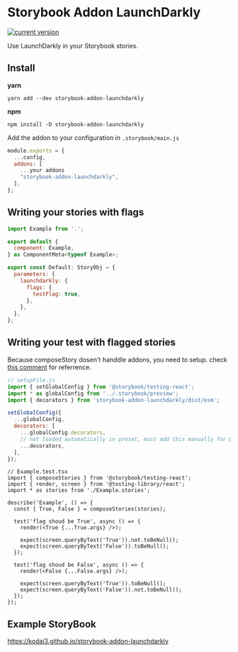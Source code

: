 # Storybook Addon LaunchDarkly

[![current version](https://img.shields.io/npm/v/storybook-addon-launchdarkly.svg)](https://www.npmjs.com/package/storybook-addon-launchdarkly)

Use LaunchDarkly in your Storybook stories.

## Install

**yarn**

```
yarn add --dev storybook-addon-launchdarkly
```

**npm**

```
npm install -D storybook-addon-launchdarkly
```

Add the addon to your configuration in `.storybook/main.js`

```js
module.exports = {
  ...config,
  addons: [
    ...your addons
    "storybook-addon-launchdarkly",
  ],
};
```

## Writing your stories with flags

```jsx
import Example from '.';

export default {
  component: Example,
} as ComponentMeta<typeof Example>;

export const Default: StoryObj = {
  parameters: {
    launchdarkly: {
      flags: {
        testFlag: true,
      },
    },
  },
};
```

## Writing your test with flagged stories

Because composeStory dosen't handdle addons, you need to setup.
check [this comment](https://github.com/storybookjs/testing-react/issues/86#issuecomment-1027919112) for referrence.

```js
// setupFile.js
import { setGlobalConfig } from '@storybook/testing-react';
import * as globalConfig from '../.storybook/preview';
import { decorators } from 'storybook-addon-launchdarkly/dist/esm';

setGlobalConfig({
  ...globalConfig,
  decorators: [
    ...globalConfig.decorators,
    // not loaded automatically in preset, must add this manually for @storybook/testing-react to pick it up
    ...decorators,
  ],
});
```

```tsx
// Example.test.tsx
import { composeStories } from '@storybook/testing-react';
import { render, screen } from '@testing-library/react';
import * as stories from './Example.stories';

describe('Example', () => {
  const { True, False } = composeStories(stories);

  test('flag shoud be True', async () => {
    render(<True {...True.args} />);

    expect(screen.queryByText('True')).not.toBeNull();
    expect(screen.queryByText('False')).toBeNull();
  });

  test('flag shoud be False', async () => {
    render(<False {...False.args} />);

    expect(screen.queryByText('True')).toBeNull();
    expect(screen.queryByText('False')).not.toBeNull();
  });
});
```

## Example StoryBook

https://kodai3.github.io/storybook-addon-launchdarkly
